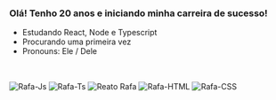 ### Olá! Tenho 20 anos e iniciando minha carreira de sucesso!

- Estudando React, Node e Typescript
- Procurando uma primeira vez
- Pronouns: Ele / Dele

##
  
  <div estilo="exibição: inline_block"><br>
  <img alinhar="centro" alt="Rafa-Js" altura="30" largura="40" src="https://raw.githubusercontent.com/devicon/devicon/master/icons/javascript/javascript-plain.svg">
  <img alinhar="centro" alt="Rafa-Ts" altura="30" largura="40" src="https://raw.githubusercontent.com/devicon/devicon/master/icons/typescript/typescript-plain.svg">
  <img alinhar="centro" alt="Reato Rafa" altura="30" largura="40" src="https://raw.githubusercontent.com/devicon/devicon/master/icons/react/react-original.svg">
  <img alinhar="centro" alt="Rafa-HTML" altura="30" largura="40" src="https://raw.githubusercontent.com/devicon/devicon/master/icons/html5/html5-original.svg">
  <img alinhar="centro" alt="Rafa-CSS" altura="30" largura="40" src="https://raw.githubusercontent.com/devicon/devicon/master/icons/css3/css3-original.svg">
  
  ##
  
